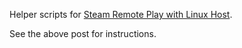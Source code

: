 Helper scripts for [Steam Remote Play with Linux Host](https://ddulic.dev/steam-remote-play-linux).

See the above post for instructions.
